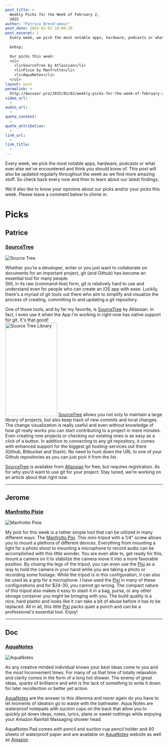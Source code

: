```yaml
---
post_title: >
  Weekly Picks for the Week of February 2,
  2015
author: "Patrice Brend'amour"
post_date: 2015-02-02 10:00:29
post_excerpt: |
  Every week, we pick the most notable apps, hardware, podcasts or what ever else we've encountered and think you should know of. This post will also be updated regularly throughout the week as we find more amazing stuff. So check back every now and then to learn about our latest findings.
  
  &nbsp;
  
  Our picks this week:
  <ul>
  	<li>SourceTree by Atlassian</li>
  	<li>Pixie by Manfrotto</li>
  	<li>AquaNotes</li>
  </ul>
layout: post
permalink: >
  http://macuser.pro/2015/02/02/weekly-picks-for-the-week-of-february-2-2015/
video_url:
  - 
audio_url:
  - 
quote_content:
  - 
quote_attribution:
  - 
link_url:
  - 
link_title:
  - 
---
```


Every week, we pick the most notable apps, hardware, podcasts or what ever else we've encountered and think you should know of. This post will also be updated regularly throughout the week as we find more amazing stuff. So check back every now and then to learn about our latest findings.

We'd also like to know your opinions about our picks and/or your picks this week. Please leave a comment below to chime in.

# Picks

## Patrice

### [SourceTree][st]

![Source Tree][stCommit]

Whether you're a developer, writer or you just want to collaborate on documents for an important project, git (and Github) has become an essential tool for many people.  
Still, in its raw (command-line) form, git is relatively hard to use and understand even for people who can create an iOS app with ease. Luckily, there's a myriad of git tools out there who aim to simplify and visualize the process of creating, committing to and updating a git repository.

One of those tools, and by far my favorite, is [SourceTree][st] by Atlassian. In fact, I even use it when the App I'm working in right now has native support for git. It's that good!  
[<img src="http://macuser.pro/wp-content/uploads/2015/02/source_tree_library-166x300.png" alt="Source Tree Library" width="166" height="300" class="alignleft size-medium wp-image-290" />][stLibrary]
[SourceTree][st] allows you not only to maintain a large library of projects, but also keep track of new commits and local changes. The change visualization is really useful and even without knowledge of how git really works you can start contributing to a project in mere minutes. Even creating new projects or checking our existing ones is as easy as a click of a button. In addition to connecting to any git repository, it comes with enhanced support for the biggest git hosting-services out there (Github, Bitbucket and Stash). No need to hunt down the URL to one of your Github repositories as you can just pick it from the list.

[SourceTree][st] is available from [Atlassian][st] for free, but requires registration.
As for why you'd want to use git for your project: Stay tuned, we're working on an article about that right now.


***

## Jerome
### [Manfrotto Pixie][pixie]

![Manfrotto Pixie][pixieIMG]

My pick for this week is a rather simple tool that can be utilized in many different ways: The [Manfrotto Pixi][pixie]. This mini-tripod with a 1/4" screw allows you to mount a plethora of different devices. Everything from mounting a light for a photo shoot to mounting a microphone to record audio can be accomplished with this little wonder. You are even able to, get ready for this, mount a camera on it to stabilize the camera move it into a more favorable position. By closing the legs of the tripod, you can even use the [Pixi][pixie] as a way to hold the camera in your hand while you are taking a photo or recording some footage. While the tripod is in this configuration, it can also be used as a grip for a microphone. I have used the [Pixi][pixie] in many of these configurations and for $24-30, you cannot go wrong. The compact nature of this tripod also makes it easy to stash it in a bag, purse, or any other storage container you might be bringing with you. The build quality is a nice, hard plastic and looks like it can take a bit of abuse before it has to be replaced. All in all, this little [Pixi][pixie] packs quiet a punch and can be a professional's essential tool. Enjoy!


[st]: http://www.sourcetreeapp.com "Source Tree"
[stCommit]: http://macuser.pro/wp-content/uploads/2015/02/source_tree_commit.png "Source Tree Commit View"
[stLibrary]:  http://macuser.pro/wp-content/uploads/2015/02/source_tree_library.png "Source Tree Library View"
[pixie]: http://amzn.to/1LCu38P "Amazon link for the manfrotto pixi tripod"
[pixieIMG]: http://macuser.pro/wp-content/uploads/2015/02/pixie.jpeg

***

## Doc

### [AquaNotes][an]

![AquaNotes][anIMG]

As any creative minded individual knows your best ideas come to you and the most Inconvenient times. For many of us that time of totally relaxation and clarity comes in the form of a long hot shower. The enemy of great ideas, sparks of brilliance and whit is the lack of something to write it down for later recollection or better yet action.

[AquaNotes][an] are the answer to this dilemma and never again do you have to let moments of ideation go to waste with the bathwater. Aqua Notes are waterproof notepads with suction cups on the back that allow you to quickly jot down ideas, notes, lyrics, plans or sweet nothings while enjoying your Amazon Rainfall Massaging shower head.  

AquaNotes Pad comes with pencil and suction cup pencil holder and
40 sheets of waterproof paper and are available on [AquaNotes][an] website as well as [Amazon][anamz]

[an]: http://www.myaquanotes.com/Home/tabid/36/Default.aspx "AquaNotes Waterproof Notepads"
[anamz]: http://dcrk.me/1zn9q6K "AquaNotes on Amazon"
[anIMG]: http://macuser.pro/wp-content/uploads/2015/02/aqua-notes-home.jpg "AquaNotes product photo"